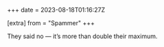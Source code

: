 +++
date = 2023-08-18T01:16:27Z

[extra]
from = "Spammer"
+++

They said no — it’s more than double their maximum.
